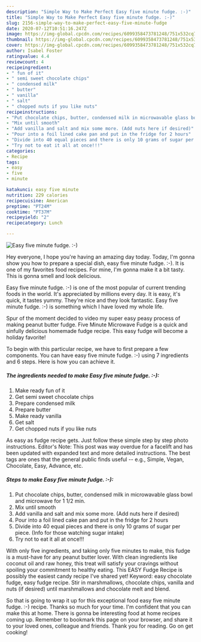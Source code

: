 ```yaml
---
description: "Simple Way to Make Perfect Easy five minute fudge. :-)"
title: "Simple Way to Make Perfect Easy five minute fudge. :-)"
slug: 2156-simple-way-to-make-perfect-easy-five-minute-fudge
date: 2020-07-12T10:51:16.247Z
image: https://img-global.cpcdn.com/recipes/6099358473781248/751x532cq70/easy-five-minute-fudge-recipe-main-photo.jpg
thumbnail: https://img-global.cpcdn.com/recipes/6099358473781248/751x532cq70/easy-five-minute-fudge-recipe-main-photo.jpg
cover: https://img-global.cpcdn.com/recipes/6099358473781248/751x532cq70/easy-five-minute-fudge-recipe-main-photo.jpg
author: Isabel Foster
ratingvalue: 4.4
reviewcount: 4
recipeingredient:
- " fun of it"
- " semi sweet chocolate chips"
- " condensed milk"
- " butter"
- " vanilla"
- " salt"
- " chopped nuts if you like nuts"
recipeinstructions:
- "Put chocolate chips, butter, condensed milk in microwavable glass bowl and microwave for 1 1/2 min."
- "Mix until smooth"
- "Add vanilla and salt and mix some more. (Add nuts here if desired)"
- "Pour into a foil lined cake pan and put in the fridge for 2 hours"
- "Divide into 40 equal pieces and there is only 10 grams of sugar per piece. (Info for those watching sugar intake)"
- "Try not to eat it all at once!!!"
categories:
- Recipe
tags:
- easy
- five
- minute

katakunci: easy five minute 
nutrition: 229 calories
recipecuisine: American
preptime: "PT24M"
cooktime: "PT37M"
recipeyield: "2"
recipecategory: Lunch

---
```



![Easy five minute fudge. :-)](https://img-global.cpcdn.com/recipes/6099358473781248/751x532cq70/easy-five-minute-fudge-recipe-main-photo.jpg)

Hey everyone, I hope you're having an amazing day today. Today, I'm gonna show you how to prepare a special dish, easy five minute fudge. :-). It is one of my favorites food recipes. For mine, I'm gonna make it a bit tasty. This is gonna smell and look delicious.

Easy five minute fudge. :-) is one of the most popular of current trending foods in the world. It's appreciated by millions every day. It is easy, it's quick, it tastes yummy. They're nice and they look fantastic. Easy five minute fudge. :-) is something which I have loved my whole life.

Spur of the moment decided to video my super easy peasy process of making peanut butter fudge. Five Minute Microwave Fudge is a quick and sinfully delicious homemade fudge recipe. This easy fudge will become a holiday favorite!


To begin with this particular recipe, we have to first prepare a few components. You can have easy five minute fudge. :-) using 7 ingredients and 6 steps. Here is how you can achieve it.

<!--inarticleads1-->

##### The ingredients needed to make Easy five minute fudge. :-):

1. Make ready  fun of it
1. Get  semi sweet chocolate chips
1. Prepare  condensed milk
1. Prepare  butter
1. Make ready  vanilla
1. Get  salt
1. Get  chopped nuts if you like nuts


As easy as fudge recipe gets. Just follow these simple step by step photo instructions. Editor&#39;s Note: This post was way overdue for a facelift and has been updated with expanded text and more detailed instructions. The best tags are ones that the general public finds useful -- e.g., Simple, Vegan, Chocolate, Easy, Advance, etc. 

<!--inarticleads2-->

##### Steps to make Easy five minute fudge. :-):

1. Put chocolate chips, butter, condensed milk in microwavable glass bowl and microwave for 1 1/2 min.
1. Mix until smooth
1. Add vanilla and salt and mix some more. (Add nuts here if desired)
1. Pour into a foil lined cake pan and put in the fridge for 2 hours
1. Divide into 40 equal pieces and there is only 10 grams of sugar per piece. (Info for those watching sugar intake)
1. Try not to eat it all at once!!!


With only five ingredients, and taking only five minutes to make, this fudge is a must-have for any peanut butter lover. With clean ingredients like coconut oil and raw honey, this treat will satisfy your cravings without spoiling your commitment to healthy eating. This EASY Fudge Recipe is possibly the easiest candy recipe I&#39;ve shared yet! Keyword: easy chocolate fudge, easy fudge recipe. Stir in marshmallows, chocolate chips, vanilla and nuts (if desired) until marshmallows and chocolate melt and blend. 

So that is going to wrap it up for this exceptional food easy five minute fudge. :-) recipe. Thanks so much for your time. I'm confident that you can make this at home. There is gonna be interesting food at home recipes coming up. Remember to bookmark this page on your browser, and share it to your loved ones, colleague and friends. Thank you for reading. Go on get cooking!
